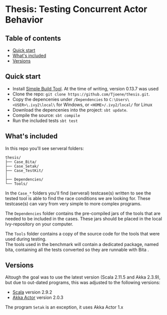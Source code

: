 # Thesis: Testing Concurrent Actor Behavior

## Table of contents

- [Quick start](#quick-start)
- [What's included](#whats-included)
- [Versions](#versions)

## Quick start

- Install [Simple Build Tool](http://www.scala-sbt.org/). At the time of writing, version 0.13.7 was used
- Clone the repo: `git clone https://github.com/Tjoene/thesis.git`.
- Copy the depencenies under `/Dependencies` to `C:\Users\<USER>\.ivy2\local\` for Windows, or `<HOME>/.ivy2/local/` for Linux
- Download the depencenies into the project: `sbt update`.
- Compile the source: `sbt compile`
- Run the included tests `sbt test`

## What's included

In this repo you'll see serveral folders:

```
thesis/
├── Case_Bita/
├── Case_Setak/
├── Case_TestKit/
│
├── Dependencies/
└── Tools/
```

In the `Case_*` folders you'll find (serveral) testcase(s) written to see the tested tool is able to find the race conditions we are looking for.
These testcase(s) can vary from very simple to more complex programs.

The `Dependencies` folder contains the pre-compiled jars of the tools that are needed to be included in the cases.
These jars should be placed in the local Ivy-repository on your computer.

The `Tools` folder contains a copy of the source code for the tools that were used during testing.  
The tools used in the benchmark will contain a dedicated package, named bita, containing all the tests converted so they are runnable with Bita .

## Versions

Altough the goal was to use the latest version (Scala 2.11.5 and Akka 2.3.9), but due to out-dated programs, this was adjusted to the following versions:

- [Scala](http://scala-lang.org/) version 2.9.2
- [Akka Actor](http://akka.io/) version 2.0.3

The program `Setak` is an exception, it uses Akka Actor 1.x
